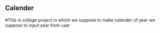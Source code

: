 ## Calender

#This is collage project in which we suppose to make calender of year
we suppose to input year from user
